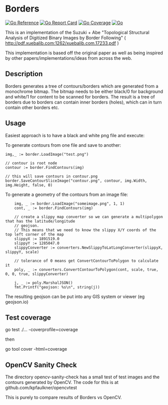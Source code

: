 # Borders

[![Go Reference](https://pkg.go.dev/badge/github.com/kpfaulkner/borders.svg)](https://pkg.go.dev/github.com/kpfaulkner/borders)
[![Go Report Card](https://goreportcard.com/badge/github.com/kpfaulkner/borders)](https://goreportcard.com/report/github.com/kpfaulkner/borders)
[![Go Coverage](https://github.com/kpfaulkner/borders/wiki/coverage.svg)](https://raw.githack.com/wiki/kpfaulkner/borders/coverage.html)
[![Go](https://github.com/kpfaulkner/borders/actions/workflows/ci.yaml/badge.svg)](https://github.com/kpfaulkner/borders/actions/workflows/ci.yaml)

This is an implementation of the Suzuki + Abe "Topological Structural Analysis of Digitized Binary Images by Border Following"
( http://pdf.xuebalib.com:1262/xuebalib.com.17233.pdf )

This implementation is based off the original paper as well as being inspired by other papers/implementations/ideas from across the web.

## Description

Borders generates a tree of contours/borders which are generated from a monochrome bitmap. The bitmap needs to be either black/0 for background and white/1 for content to be scanned for borders.
The result is a tree of borders due to borders can contain inner borders (holes), which can in turn contain other borders etc.


## Usage

Easiest approach is to have a black and white png file and execute:

To generate contours from one file and save to another:
```
img,_ := border.LoadImage("test.png")

// contour is root node
contour := border.FindContours(img)   

// this will save contours in contour.png
border.SaveContourSliceImage("contour.png", contour, img.Width, img.Height, false, 0) 
```

To generate a geometry of the contours from an image file:
```
	img, _ := border.LoadImage("someimage.png", 1, 1)
	cont, _ := border.FindContours(img)
	
	// create a slippy map converter so we can generate a multipolygon that has the latitude/longitude
	// geojson.
	// This means that we need to know the slippy X/Y coords of the top left corner of the map
	slippyX := 1891519.0
	slippyY := 1285047.0
	slippyConverter := converters.NewSlippyToLatLongConverter(slippyX, slippyY, scale)

	// tolerance of 0 means get ConvertContourToPolygon to calculate it
	poly, _ := converters.ConvertContourToPolygon(cont, scale, true, 0, 0, true, slippyConverter)
	
	j, _ := poly.MarshalJSON()
	fmt.Printf("geojson: %s\n", string(j))
```

The resulting geojson can be put into any GIS system or viewer (eg geojson.io)


## Test coverage

go test ./... -coverprofile=coverage

then

go tool cover -html=coverage


## OpenCV Sanity Check

The directory opencv-sanity-check has a small test of test images and the contours generated by OpenCV. The code for
this is at github.com/kpfaulkner/opencvtest

This is purely to compare results of Borders vs OpenCV.





